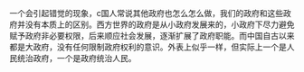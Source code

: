 一个会引起错觉的现象，c国人常说其他政府也怎么怎么做，我们的政府和这些政府并没有本质上的区别。西方世界的政府是从小政府发展来的，小政府下尽力避免赋予政府非必要权限，后来顺应社会发展，逐渐扩展了政府职能。而中国自古以来都是大政府，没有任何限制政府权利的意识。外表上似乎一样，但实际上一个是人民统治政府，一个是政府统治人民。